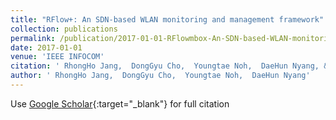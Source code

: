 ```yaml
---
title: "RFlow+: An SDN-based WLAN monitoring and management framework"
collection: publications
permalink: /publication/2017-01-01-RFlowmbox-An-SDN-based-WLAN-monitoring-and-management-framework
date: 2017-01-01
venue: 'IEEE INFOCOM'
citation: ' RhongHo Jang,  DongGyu Cho,  Youngtae Noh,  DaeHun Nyang, &quot;RFlow(^mbox+): An SDN-based WLAN monitoring and management framework.&quot; IEEE INFOCOM, 2017.'
author: ' RhongHo Jang,  DongGyu Cho,  Youngtae Noh,  DaeHun Nyang'
---
```

Use [Google Scholar](https://scholar.google.com/scholar?q=RFlow(^mbox+):+An+SDN+based+WLAN+monitoring+and+management+framework){:target="_blank"} for full citation